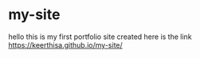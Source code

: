 # my-site
hello this is my first portfolio site created 
here is the link
https://keerthisa.github.io/my-site/

